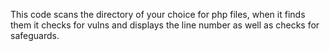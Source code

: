 This code scans the directory of your choice for php files, when it finds them it checks for vulns and displays the line number
as well as checks for safeguards.
